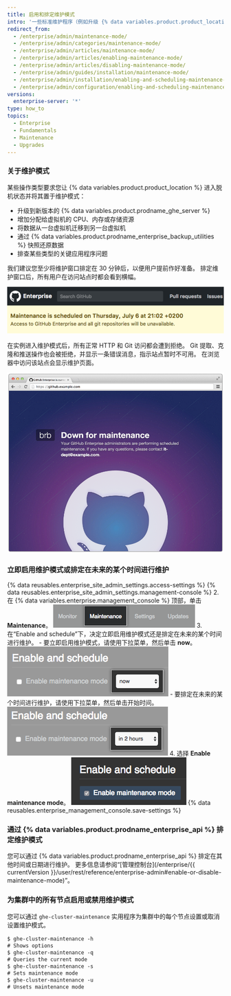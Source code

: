 ```yaml
---
title: 启用和排定维护模式
intro: '一些标准维护程序（例如升级 {% data variables.product.product_location %} 或还原备份）要求实例进入脱机状态才能正常使用。'
redirect_from:
  - /enterprise/admin/maintenance-mode/
  - /enterprise/admin/categories/maintenance-mode/
  - /enterprise/admin/articles/maintenance-mode/
  - /enterprise/admin/articles/enabling-maintenance-mode/
  - /enterprise/admin/articles/disabling-maintenance-mode/
  - /enterprise/admin/guides/installation/maintenance-mode/
  - /enterprise/admin/installation/enabling-and-scheduling-maintenance-mode
  - /enterprise/admin/configuration/enabling-and-scheduling-maintenance-mode
versions:
  enterprise-server: '*'
type: how_to
topics:
  - Enterprise
  - Fundamentals
  - Maintenance
  - Upgrades
---
```


### 关于维护模式

某些操作类型要求您让 {% data variables.product.product_location %} 进入脱机状态并将其置于维护模式：
- 升级到新版本的 {% data variables.product.prodname_ghe_server %}
- 增加分配给虚拟机的 CPU、内存或存储资源
- 将数据从一台虚拟机迁移到另一台虚拟机
- 通过 {% data variables.product.prodname_enterprise_backup_utilities %} 快照还原数据
- 排查某些类型的关键应用程序问题

我们建议您至少将维护窗口排定在 30 分钟后，以便用户提前作好准备。 排定维护窗口后，所有用户在访问站点时都会看到横幅。

![关于已排定维护的最终用户横幅](/assets/images/enterprise/maintenance/maintenance-scheduled.png)

在实例进入维护模式后，所有正常 HTTP 和 Git 访问都会遭到拒绝。 Git 提取、克隆和推送操作也会被拒绝，并显示一条错误消息，指示站点暂时不可用。 在浏览器中访问该站点会显示维护页面。

![维护模式启动屏幕](/assets/images/enterprise/maintenance/maintenance-mode-maintenance-page.png)

### 立即启用维护模式或排定在未来的某个时间进行维护

{% data reusables.enterprise_site_admin_settings.access-settings %}
{% data reusables.enterprise_site_admin_settings.management-console %}
2. 在 {% data variables.enterprise.management_console %} 顶部，单击 **Maintenance**。 ![Maintenance 选项卡](/assets/images/enterprise/management-console/maintenance-tab.png)
3. 在“Enable and schedule”下，决定立即启用维护模式还是排定在未来的某个时间进行维护。
    - 要立即启用维护模式，请使用下拉菜单，然后单击 **now**。 ![包含已选择立即启用维护模式的选项的下拉菜单](/assets/images/enterprise/maintenance/enable-maintenance-mode-now.png)
    - 要排定在未来的某个时间进行维护，请使用下拉菜单，然后单击开始时间。 ![包含已选择排定在两小时后进行维护的选项的下拉菜单](/assets/images/enterprise/maintenance/schedule-maintenance-mode-two-hours.png)
4. 选择 **Enable maintenance mode**。 ![启用或排定维护模式的复选框](/assets/images/enterprise/maintenance/enable-maintenance-mode-checkbox.png)
{% data reusables.enterprise_management_console.save-settings %}

### 通过 {% data variables.product.prodname_enterprise_api %} 排定维护模式

您可以通过 {% data variables.product.prodname_enterprise_api %} 排定在其他时间或日期进行维护。 更多信息请参阅“[管理控制台](/enterprise/{{ currentVersion }}/user/rest/reference/enterprise-admin#enable-or-disable-maintenance-mode)”。

### 为集群中的所有节点启用或禁用维护模式

您可以通过 `ghe-cluster-maintenance` 实用程序为集群中的每个节点设置或取消设置维护模式。

```shell
$ ghe-cluster-maintenance -h
# Shows options
$ ghe-cluster-maintenance -q
# Queries the current mode
$ ghe-cluster-maintenance -s
# Sets maintenance mode
$ ghe-cluster-maintenance -u
# Unsets maintenance mode
```
